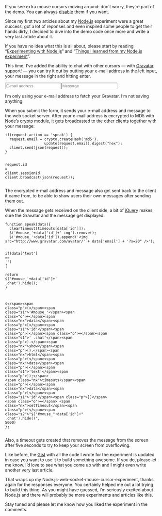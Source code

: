 <div class="notice" id="mouse_toggle">
If you see extra mouse cursors moving around: don&#8217;t worry, they&#8217;re part of the demo. You can always <a href="#">disable</a> them if you want.
</div>
<p>Since my first two articles about my <a href="http://nodejs.org">Node.js</a> experiment were a great success, got a lot of reponses and even inspired some people to get their hands dirty, I decided to dive into the demo code once more and write a very last article about it.</p>
<p>If you have no idea what this is all about, please start by reading &#8220;<a href="http://jeffkreeftmeijer.com/2010/experimenting-with-node-js">Experimenting with Node.js</a>&#8221; and &#8220;<a href="http://jeffkreeftmeijer.com/2010/things-i-learned-from-my-node.js-experiment">Things I learned from my Node.js experiment</a>&#8221;.</p>
<p>This time, I&#8217;ve added the ability to chat with other cursors &#8212; with <a href="http://en.gravatar.com">Gravatar</a> support! &#8212; you can try it out by putting your e-mail address in the left input, your message in the right and hitting enter.</p>
<form id="chat">
<input class="placeholder" id="email" placeholder="E-mail address"><input class="placeholder" id="text" maxlength="140" placeholder="Message"><input type="submit" style="display:none;">
</form>
<p class="small">I&#8217;m only using your e-mail address to fetch your Gravatar. I&#8217;m not saving anything.</p>
<p>When you submit the form, it sends your e-mail address and message to the web socket server. After your e-mail address is encrypted to MD5 with Node&#8217;s <a href="http://nodejs.org/api.html#crypto-236">crypto</a> module, it gets broadcasted to the other clients together with your message:</p>
<div class="highlight">
<pre><code class="javascript"><span class="k">if</span><span class="p">(</span><span class="nx">request</span><span class="p">.</span><span class="nx">action</span> <span class="o">==</span> <span class="s1">'speak'</span><span class="p">)</span> <span class="p">{</span>
  <span class="nx">request</span><span class="p">.</span><span class="nx">email</span> <span class="o">=</span> <span class="nx">crypto</span><span class="p">.</span><span class="nx">createHash</span><span class="p">(</span><span class="s1">'md5'</span><span class="p">).</span>
                  <span class="nx">update</span><span class="p">(</span><span class="nx">request</span><span class="p">.</span><span class="nx">email</span><span class="p">).</span><span class="nx">digest</span><span class="p">(</span><span class="s2">"hex"</span><span class="p">);</span>
  <span class="nx">client</span><span class="p">.</span><span class="nx">send</span><span class="p">(</span><span class="nx">json</span><span class="p">(</span><span class="nx">request</span><span class="p">));</span>
<span class="p">}</span>

<span class="nx">request</span><span class="p">.</span><span class="nx">id</span> <span class="o">=</span> <span class="nx">client</span><span class="p">.</span><span class="nx">sessionId</span>
<span class="nx">client</span><span class="p">.</span><span class="nx">broadcast</span><span class="p">(</span><span class="nx">json</span><span class="p">(</span><span class="nx">request</span><span class="p">));</span>
</code></pre>
</div>
<p>The encrypted e-mail address and message also get sent back to the client it came from, to be able to show users their own messages after sending them out.</p>
<p>When the message gets received on the client side, a bit of <a href="http://jquery.com">jQuery</a> makes sure the Gravatar and the message get displayed:</p>
<div class="highlight">
<pre><code class="javascript"><span class="kd">function</span> <span class="nx">speak</span><span class="p">(</span><span class="nx">data</span><span class="p">){</span>
  <span class="nx">clearTimeout</span><span class="p">(</span><span class="nx">timeouts</span><span class="p">[</span><span class="nx">data</span><span class="p">[</span><span class="s1">'id'</span><span class="p">]]);</span>
  <span class="nx">$</span><span class="p">(</span><span class="s1">'#mouse_'</span><span class="o">+</span><span class="nx">data</span><span class="p">[</span><span class="s1">'id'</span><span class="p">]</span><span class="o">+</span><span class="s1">' img'</span><span class="p">).</span><span class="nx">remove</span><span class="p">();</span>
  <span class="nx">$</span><span class="p">(</span><span class="s1">'#mouse_'</span><span class="o">+</span><span class="nx">data</span><span class="p">[</span><span class="s1">'id'</span><span class="p">]).</span><span class="nx">append</span><span class="p">(</span><span class="s1">'&lt;img src="http://www.gravatar.com/avatar/'</span> <span class="o">+</span> <span class="nx">data</span><span class="p">[</span><span class="s1">'email'</span><span class="p">]</span> <span class="o">+</span> <span class="s1">'?s=20" /&gt;'</span><span class="p">);</span>
    
  <span class="k">if</span><span class="p">(</span><span class="nx">data</span><span class="p">[</span><span class="s1">'text'</span><span class="p">]</span> <span class="o">==</span> <span class="s1">''</span><span class="p">)</span> <span class="p">{</span>    
    <span class="k">return</span> <span class="nx">$</span><span class="p">(</span><span class="s1">'#mouse_'</span><span class="o">+</span><span class="nx">data</span><span class="p">[</span><span class="s1">'id'</span><span class="p">]</span><span class="o">+</span><span class="s1">' .chat'</span><span class="p">).</span><span class="nx">hide</span><span class="p">();</span>
  <span class="p">}</span>
  
  <span class="nx">$</span><span class="p">(</span><span class="s1">'#mouse_'</span><span class="o">+</span><span class="nx">data</span><span class="p">[</span><span class="s1">'id'</span><span class="p">]</span><span class="o">+</span><span class="s1">' .chat'</span><span class="p">).</span><span class="nx">show</span><span class="p">().</span><span class="nx">html</span><span class="p">(</span><span class="nx">data</span><span class="p">[</span><span class="s1">'text'</span><span class="p">]);</span>   
  <span class="nx">timeouts</span><span class="p">[</span><span class="nx">data</span><span class="p">[</span><span class="s1">'id'</span><span class="p">]]</span> <span class="o">=</span> <span class="nx">setTimeout</span><span class="p">(</span><span class="s2">"$('#mouse_"</span><span class="o">+</span><span class="nx">data</span><span class="p">[</span><span class="s1">'id'</span><span class="p">]</span><span class="o">+</span><span class="s2">" .chat').hide()"</span><span class="p">,</span> <span class="mi">5000</span><span class="p">)</span>
<span class="p">};</span>
</code></pre>
</div>
<p>Also, a timeout gets created that removes the message from the screen after five seconds to try to keep your screen from overflowing.</p>
<p>Like before, the <a href="http://gist.github.com/488562">Gist</a> with all the code I wrote for the experiment is updated in case you want to use it to build something awesome. If you do, please let me know. I&#8217;d love to see what you come up with and I might even write another very last article.</p>
<p>That wraps up my Node.js-web-socket-mouse-cursor-experiment, thanks again for the responses everyone. You certainly helped me out a lot trying to build this thing. As you might have guessed, I&#8217;m seriously excited about Node.js and there will probably be more experiments and articles like this.</p>
<p>Stay tuned and please let me know how you liked the experiment in the comments.</p>